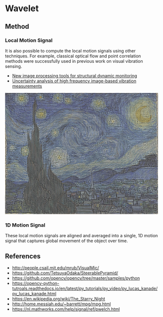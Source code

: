 # Wavelet

## Method

### Local Motion Signal

It is also possible to compute the local motion signals using other techniques. For example, classical optical flow and point correlation methods were successfully used in previous work on visual vibration sensing.
* [New image processing tools for structural dynamic monitoring](https://oatao.univ-toulouse.fr/1739/)
* [Uncertainty analysis of high frequency image-based vibration measurements](https://www.sciencedirect.com/science/article/pii/S0263224113001863)

<p float="left">
    <img src="./output/starry_night.jpg" width=600 />
</p>

### 1D Motion Signal

These local motion signals are aligned and averaged into a single, 1D motion signal that captures global movement of the object over time. 

## References
* http://people.csail.mit.edu/mrub/VisualMic/
* https://github.com/TetsuyaOdaka/SteerablePyramid/
* https://github.com/opencv/opencv/tree/master/samples/python
* https://opencv-python-tutroals.readthedocs.io/en/latest/py_tutorials/py_video/py_lucas_kanade/py_lucas_kanade.html
* https://en.wikipedia.org/wiki/The_Starry_Night
* http://home.messiah.edu/~barrett/mpg/mpg.html
* https://nl.mathworks.com/help/signal/ref/pwelch.html
